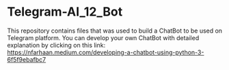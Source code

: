 # Telegram-AI_12_Bot
This repository contains files that was used to build a ChatBot to be used on Telegram platform. 
You can develop your own ChatBot with detailed explanation by clicking on this link: https://nfarhaan.medium.com/developing-a-chatbot-using-python-3-6f5f9ebafbc7

